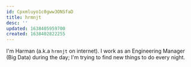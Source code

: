 ```yaml
---
id: Cpxmluyo1c0gww3ONSfaD
title: hrmnjt
desc: ''
updated: 1638405959700
created: 1638402822255
---
```


I'm Harman (a.k.a `hrmnjt` on internet). I work as an Engineering Manager (Big Data) during the day; I'm trying to find new things to do every night.
